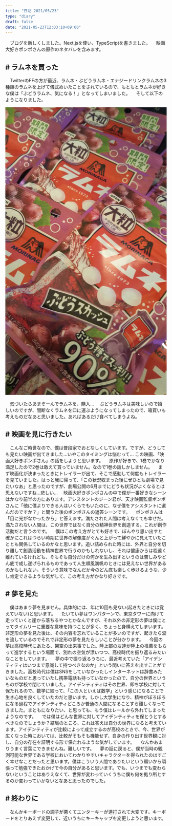 ```yaml
---
title: "日記 2021/05/23"
type: "diary"
draft: false
date: "2021-05-23T12:03:10+09:00"
---
```


　ブログを新しくしました。Next.jsを使い、TypeScriptを書きました。
　映画大好きポンポさんの原作のネタバレを含みます。

## # ラムネを買った
　TwitterのFFの方が最近、ラムネ・ぶどうラムネ・エナジードリンクラムネの3種類のラムネを上げて儀式めいたことをされているので、もともとラムネが好きな僕は「ぶどうラムネ、気になる！」となってしまいました。
　そして以下のようになりました。

![p-1](p-1.jpeg)

　気づいたらあまぞーんでラムネを、購入...
　ぶどうラムネは美味しいので嬉しいのですが、間断なくラムネを口に運ぶようになってしまったので、箱買いも考えものだなあと思いました。あればあるだけ食べてしまうよね。

## # 映画を見に行きたい
　こんなご時世なので、僕は普段家でおとなしくしています。ですが、どうしても見たい映画が出てきました...いやこのタイミングは悩むって... この映画、「映画大好きポンポさん」の話をしようと思います。
　原作が好きで、1巻でかなり満足したので2巻は敢えて買っていません。なので1巻の話しかしません。
　まず映画化が決まったときにトレイラーが出て、そこで感動して何度もトレイラーを見ていました。はっと我に帰って、「この状況収まった後にぜひとも劇場で見たいなあ」と思ったのですが、劇場公開の6月までにどうも状況がよくなるとは思えないですね...悲しい...
　映画大好きポンポさんの中で僕が一番好きなシーンはかなり前半の方にあります。アシスタントのジーン君が、天才映画監督ポンポさんに「他に僕よりできる人はいくらでもいたのに、なぜ僕をアシスタントに選んだのですか？」と問うた後のポンポさんの返答シーンです。
　ポンポさんは「目に光がなかったから」と答えます。満たされた人間は考えなくても幸せだ。満たされない人間は、この世界ではなく自分の精神世界を創造する。これが創作活動だと言うのです。
　僕はこの考え方がとても好きで、ぼんやり思い出すと確かにこれはつらい時期に世界の解像度がぐんと上がって鮮やかに見えていたこととも関係しているのかなと思います。追い詰められた時には、外界と自分を切り離して創造活動を精神世界で行うのかもしれないし、それは健康からは程遠く離れているけれども、そもそも自分だけの何かを生み出すというのは苦しみやどん底で成し遂げられるものであって人生順風満帆のときには見えない世界があるのかもしれない。そういう意味でなんだか今のどん底も楽しく歩けるような、少し肯定できるような気がして、この考え方がかなり好きです。

## # 夢を見た
　僕はあまり夢を見ません。具体的には、年に10回も見ない(起きたときには覚えていない)と思います。
　たいてい夢はワンパターンで、東京タワーに向けて走っていくと崖から落ちるやつとかなんですが、それ以外の非定形の夢は僕にとってタイムリーに重要な意味を持つことが多く、ちょっと身構えてしまいます。非定形の夢を見た後は、その内容を忘れていることが多いのですが、起きたら涙を流しているのでそれで非定形の夢を見たらしいことが分かります。
　今回の夢は高校時代にあたる、架空の出来事でした。陸上部の友達が陸上の推薦をもらって進学するという場面で、別れの空気が漂いつつ、高校時代を振り返るみたいなことをしています。
　夢の中で振り返るうちに、最近考えていた「アイデンティティはいつまで意識して持つべきなのか」という問いに答えを出すことができました。高校時代は僕はSNSをしていなかったしインターネットは辞書みたいなものだと思っていたし携帯電話も持っていなかったので、自分の世界というものが学校で閉じていました。アイデンティティはその世界、即ち学校に対して保たれるので、数学に絞って、「この人といえば数学」という感じになることで生き心地を良くしていたのだと思います。しかし大学生になり、精神がぼろぼろになる過程でアイデンティティどころか普通の人間になることすら難しくなってきました。まともになりたい、と思っても、もう僕はレールから外れてしまったようなのです。
　では僕はどんな世界に対してアイデンティティを保とうとするべきなのでしょうか？結局のところ、これは答えは自分の世界になると考えています。アイデンティティが比較によって成立するのが高校のときで、今、世界が広くなった時においては、比較がそもそも機能せず、自身の作り出す世界観に対し、自分の存在を証明する形で保たれるような気がしています。
　なんかあまりうまく言葉にできませんね。難しいです。
　夢の話に戻ると、僕が当時の観測可能な世界である学校においてわかりやすいキャラクターを得られたのはすごく幸せなことだったと思います。僕はこういう人間でありたいという願いから頑張って勉強できたおかげで今の自分があると思います。でも、いつまでも変わらないということはありえなくて、世界が変わっていくうちに僕も何を拠り所とするのか変わっていかないとなあと思ったのでした。

## # 終わりに
　なんかキーボードの調子が悪くてエンターキーが連打されて大変です。キーボードをとりあえず変更して、近いうちにキーキャップを変更しようと思います。
